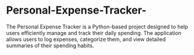 # Personal-Expense-Tracker-
The Personal Expense Tracker is a Python-based project designed to help users efficiently manage and track their daily spending. The application allows users to log expenses, categorize them, and view detailed summaries of their spending habits. 
